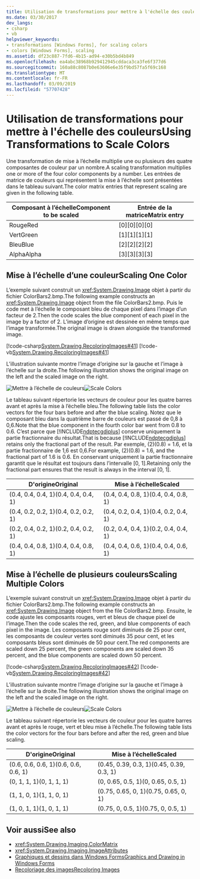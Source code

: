 ```yaml
---
title: Utilisation de transformations pour mettre à l'échelle des couleurs
ms.date: 03/30/2017
dev_langs:
- csharp
- vb
helpviewer_keywords:
- transformations [Windows Forms], for scaling colors
- colors [Windows Forms], scaling
ms.assetid: df23c887-7fd6-4b15-ad94-e30b5bd4b849
ms.openlocfilehash: ea4abc38968b929412945cddaca3ca3fe6f377d6
ms.sourcegitcommit: 160a88c8087b0e63606e6e35f9bd57fa5f69c168
ms.translationtype: MT
ms.contentlocale: fr-FR
ms.lasthandoff: 03/09/2019
ms.locfileid: "57707428"
---
```

# <a name="using-transformations-to-scale-colors"></a><span data-ttu-id="ec865-102">Utilisation de transformations pour mettre à l'échelle des couleurs</span><span class="sxs-lookup"><span data-stu-id="ec865-102">Using Transformations to Scale Colors</span></span>
<span data-ttu-id="ec865-103">Une transformation de mise à l’échelle multiplie une ou plusieurs des quatre composantes de couleur par un nombre.</span><span class="sxs-lookup"><span data-stu-id="ec865-103">A scaling transformation multiplies one or more of the four color components by a number.</span></span> <span data-ttu-id="ec865-104">Les entrées de matrice de couleurs qui représentent la mise à l’échelle sont présentées dans le tableau suivant.</span><span class="sxs-lookup"><span data-stu-id="ec865-104">The color matrix entries that represent scaling are given in the following table.</span></span>  
  
|<span data-ttu-id="ec865-105">Composant à l’échelle</span><span class="sxs-lookup"><span data-stu-id="ec865-105">Component to be scaled</span></span>|<span data-ttu-id="ec865-106">Entrée de la matrice</span><span class="sxs-lookup"><span data-stu-id="ec865-106">Matrix entry</span></span>|  
|----------------------------|------------------|  
|<span data-ttu-id="ec865-107">Rouge</span><span class="sxs-lookup"><span data-stu-id="ec865-107">Red</span></span>|<span data-ttu-id="ec865-108">[0][0]</span><span class="sxs-lookup"><span data-stu-id="ec865-108">[0][0]</span></span>|  
|<span data-ttu-id="ec865-109">Vert</span><span class="sxs-lookup"><span data-stu-id="ec865-109">Green</span></span>|<span data-ttu-id="ec865-110">[1][1]</span><span class="sxs-lookup"><span data-stu-id="ec865-110">[1][1]</span></span>|  
|<span data-ttu-id="ec865-111">Bleu</span><span class="sxs-lookup"><span data-stu-id="ec865-111">Blue</span></span>|<span data-ttu-id="ec865-112">[2][2]</span><span class="sxs-lookup"><span data-stu-id="ec865-112">[2][2]</span></span>|  
|<span data-ttu-id="ec865-113">Alpha</span><span class="sxs-lookup"><span data-stu-id="ec865-113">Alpha</span></span>|<span data-ttu-id="ec865-114">[3][3]</span><span class="sxs-lookup"><span data-stu-id="ec865-114">[3][3]</span></span>|  
  
## <a name="scaling-one-color"></a><span data-ttu-id="ec865-115">Mise à l’échelle d’une couleur</span><span class="sxs-lookup"><span data-stu-id="ec865-115">Scaling One Color</span></span>  
 <span data-ttu-id="ec865-116">L’exemple suivant construit un <xref:System.Drawing.Image> objet à partir du fichier ColorBars2.bmp.</span><span class="sxs-lookup"><span data-stu-id="ec865-116">The following example constructs an <xref:System.Drawing.Image> object from the file ColorBars2.bmp.</span></span> <span data-ttu-id="ec865-117">Puis le code met à l’échelle le composant bleu de chaque pixel dans l’image d’un facteur de 2.</span><span class="sxs-lookup"><span data-stu-id="ec865-117">Then the code scales the blue component of each pixel in the image by a factor of 2.</span></span> <span data-ttu-id="ec865-118">L’image d’origine est dessinée en même temps que l’image transformée.</span><span class="sxs-lookup"><span data-stu-id="ec865-118">The original image is drawn alongside the transformed image.</span></span>  
  
 [!code-csharp[System.Drawing.RecoloringImages#41](~/samples/snippets/csharp/VS_Snippets_Winforms/System.Drawing.RecoloringImages/CS/Class1.cs#41)]
 [!code-vb[System.Drawing.RecoloringImages#41](~/samples/snippets/visualbasic/VS_Snippets_Winforms/System.Drawing.RecoloringImages/VB/Class1.vb#41)]  
  
 <span data-ttu-id="ec865-119">L’illustration suivante montre l’image d’origine sur la gauche et l’image à l’échelle sur la droite.</span><span class="sxs-lookup"><span data-stu-id="ec865-119">The following illustration shows the original image on the left and the scaled image on the right.</span></span>  
  
 <span data-ttu-id="ec865-120">![Mettre à l’échelle de couleurs](./media/colortrans3.png "colortrans3")</span><span class="sxs-lookup"><span data-stu-id="ec865-120">![Scale Colors](./media/colortrans3.png "colortrans3")</span></span>  
  
 <span data-ttu-id="ec865-121">Le tableau suivant répertorie les vecteurs de couleur pour les quatre barres avant et après la mise à l’échelle bleu.</span><span class="sxs-lookup"><span data-stu-id="ec865-121">The following table lists the color vectors for the four bars before and after the blue scaling.</span></span> <span data-ttu-id="ec865-122">Notez que le composant bleu dans la quatrième barre de couleurs est passé de 0,8 à 0,6.</span><span class="sxs-lookup"><span data-stu-id="ec865-122">Note that the blue component in the fourth color bar went from 0.8 to 0.6.</span></span> <span data-ttu-id="ec865-123">C’est parce que [!INCLUDE[ndptecgdiplus](../../../../includes/ndptecgdiplus-md.md)] conserve uniquement la partie fractionnaire du résultat.</span><span class="sxs-lookup"><span data-stu-id="ec865-123">That is because [!INCLUDE[ndptecgdiplus](../../../../includes/ndptecgdiplus-md.md)] retains only the fractional part of the result.</span></span> <span data-ttu-id="ec865-124">Par exemple, (2)(0.8) = 1.6, et la partie fractionnaire de 1,6 est 0,6.</span><span class="sxs-lookup"><span data-stu-id="ec865-124">For example, (2)(0.8) = 1.6, and the fractional part of 1.6 is 0.6.</span></span> <span data-ttu-id="ec865-125">En conservant uniquement la partie fractionnaire garantit que le résultat est toujours dans l’intervalle [0, 1].</span><span class="sxs-lookup"><span data-stu-id="ec865-125">Retaining only the fractional part ensures that the result is always in the interval [0, 1].</span></span>  
  
|<span data-ttu-id="ec865-126">D'origine</span><span class="sxs-lookup"><span data-stu-id="ec865-126">Original</span></span>|<span data-ttu-id="ec865-127">Mise à l’échelle</span><span class="sxs-lookup"><span data-stu-id="ec865-127">Scaled</span></span>|  
|--------------|------------|  
|<span data-ttu-id="ec865-128">(0.4, 0.4, 0.4, 1)</span><span class="sxs-lookup"><span data-stu-id="ec865-128">(0.4, 0.4, 0.4, 1)</span></span>|<span data-ttu-id="ec865-129">(0.4, 0.4, 0.8, 1)</span><span class="sxs-lookup"><span data-stu-id="ec865-129">(0.4, 0.4, 0.8, 1)</span></span>|  
|<span data-ttu-id="ec865-130">(0.4, 0.2, 0.2, 1)</span><span class="sxs-lookup"><span data-stu-id="ec865-130">(0.4, 0.2, 0.2, 1)</span></span>|<span data-ttu-id="ec865-131">(0.4, 0.2, 0.4, 1)</span><span class="sxs-lookup"><span data-stu-id="ec865-131">(0.4, 0.2, 0.4, 1)</span></span>|  
|<span data-ttu-id="ec865-132">(0.2, 0.4, 0.2, 1)</span><span class="sxs-lookup"><span data-stu-id="ec865-132">(0.2, 0.4, 0.2, 1)</span></span>|<span data-ttu-id="ec865-133">(0.2, 0.4, 0.4, 1)</span><span class="sxs-lookup"><span data-stu-id="ec865-133">(0.2, 0.4, 0.4, 1)</span></span>|  
|<span data-ttu-id="ec865-134">(0.4, 0.4, 0.8, 1)</span><span class="sxs-lookup"><span data-stu-id="ec865-134">(0.4, 0.4, 0.8, 1)</span></span>|<span data-ttu-id="ec865-135">(0.4, 0.4, 0.6, 1)</span><span class="sxs-lookup"><span data-stu-id="ec865-135">(0.4, 0.4, 0.6, 1)</span></span>|  
  
## <a name="scaling-multiple-colors"></a><span data-ttu-id="ec865-136">Mise à l’échelle de plusieurs couleurs</span><span class="sxs-lookup"><span data-stu-id="ec865-136">Scaling Multiple Colors</span></span>  
 <span data-ttu-id="ec865-137">L’exemple suivant construit un <xref:System.Drawing.Image> objet à partir du fichier ColorBars2.bmp.</span><span class="sxs-lookup"><span data-stu-id="ec865-137">The following example constructs an <xref:System.Drawing.Image> object from the file ColorBars2.bmp.</span></span> <span data-ttu-id="ec865-138">Ensuite, le code ajuste les composants rouges, vert et bleus de chaque pixel de l’image.</span><span class="sxs-lookup"><span data-stu-id="ec865-138">Then the code scales the red, green, and blue components of each pixel in the image.</span></span> <span data-ttu-id="ec865-139">Les composants rouge sont diminués de 25 pour cent, les composants de couleur vertes sont diminués 35 pour cent, et les composants bleus sont diminués de 50 pour cent.</span><span class="sxs-lookup"><span data-stu-id="ec865-139">The red components are scaled down 25 percent, the green components are scaled down 35 percent, and the blue components are scaled down 50 percent.</span></span>  
  
 [!code-csharp[System.Drawing.RecoloringImages#42](~/samples/snippets/csharp/VS_Snippets_Winforms/System.Drawing.RecoloringImages/CS/Class1.cs#42)]
 [!code-vb[System.Drawing.RecoloringImages#42](~/samples/snippets/visualbasic/VS_Snippets_Winforms/System.Drawing.RecoloringImages/VB/Class1.vb#42)]  
  
 <span data-ttu-id="ec865-140">L’illustration suivante montre l’image d’origine sur la gauche et l’image à l’échelle sur la droite.</span><span class="sxs-lookup"><span data-stu-id="ec865-140">The following illustration shows the original image on the left and the scaled image on the right.</span></span>  
  
 <span data-ttu-id="ec865-141">![Mettre à l’échelle de couleurs](./media/colortrans4.png "colortrans4")</span><span class="sxs-lookup"><span data-stu-id="ec865-141">![Scale Colors](./media/colortrans4.png "colortrans4")</span></span>  
  
 <span data-ttu-id="ec865-142">Le tableau suivant répertorie les vecteurs de couleur pour les quatre barres avant et après le rouge, vert et bleu mise à l’échelle.</span><span class="sxs-lookup"><span data-stu-id="ec865-142">The following table lists the color vectors for the four bars before and after the red, green and blue scaling.</span></span>  
  
|<span data-ttu-id="ec865-143">D'origine</span><span class="sxs-lookup"><span data-stu-id="ec865-143">Original</span></span>|<span data-ttu-id="ec865-144">Mise à l’échelle</span><span class="sxs-lookup"><span data-stu-id="ec865-144">Scaled</span></span>|  
|--------------|------------|  
|<span data-ttu-id="ec865-145">(0.6, 0.6, 0.6, 1)</span><span class="sxs-lookup"><span data-stu-id="ec865-145">(0.6, 0.6, 0.6, 1)</span></span>|<span data-ttu-id="ec865-146">(0.45, 0.39, 0.3, 1)</span><span class="sxs-lookup"><span data-stu-id="ec865-146">(0.45, 0.39, 0.3, 1)</span></span>|  
|<span data-ttu-id="ec865-147">(0, 1, 1, 1)</span><span class="sxs-lookup"><span data-stu-id="ec865-147">(0, 1, 1, 1)</span></span>|<span data-ttu-id="ec865-148">(0, 0.65, 0.5, 1)</span><span class="sxs-lookup"><span data-stu-id="ec865-148">(0, 0.65, 0.5, 1)</span></span>|  
|<span data-ttu-id="ec865-149">(1, 1, 0, 1)</span><span class="sxs-lookup"><span data-stu-id="ec865-149">(1, 1, 0, 1)</span></span>|<span data-ttu-id="ec865-150">(0.75, 0.65, 0, 1)</span><span class="sxs-lookup"><span data-stu-id="ec865-150">(0.75, 0.65, 0, 1)</span></span>|  
|<span data-ttu-id="ec865-151">(1, 0, 1, 1)</span><span class="sxs-lookup"><span data-stu-id="ec865-151">(1, 0, 1, 1)</span></span>|<span data-ttu-id="ec865-152">(0.75, 0, 0.5, 1)</span><span class="sxs-lookup"><span data-stu-id="ec865-152">(0.75, 0, 0.5, 1)</span></span>|  
  
## <a name="see-also"></a><span data-ttu-id="ec865-153">Voir aussi</span><span class="sxs-lookup"><span data-stu-id="ec865-153">See also</span></span>
- <xref:System.Drawing.Imaging.ColorMatrix>
- <xref:System.Drawing.Imaging.ImageAttributes>
- [<span data-ttu-id="ec865-154">Graphiques et dessins dans Windows Forms</span><span class="sxs-lookup"><span data-stu-id="ec865-154">Graphics and Drawing in Windows Forms</span></span>](graphics-and-drawing-in-windows-forms.md)
- [<span data-ttu-id="ec865-155">Recoloriage des images</span><span class="sxs-lookup"><span data-stu-id="ec865-155">Recoloring Images</span></span>](recoloring-images.md)
